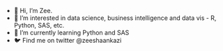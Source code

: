 - 👋 Hi, I’m Zee.
- 👀 I’m interested in data science, business intelligence and data vis - R, Python, SAS, etc.
- 🌱 I’m currently learning Python and SAS
- 🐦 Find me on twitter @zeeshaankazi 
<!---
zee-kazi/zee-kazi is a ✨ special ✨ repository because its `README.md` (this file) appears on your GitHub profile.
You can click the Preview link to take a look at your changes.
--->

